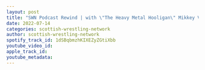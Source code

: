 ```yaml
---
layout: post
title: "SWN Podcast Rewind | with \"The Heavy Metal Hooligan\" Mikkey Vago"
date: 2022-07-14
categories: scottish-wrestling-network
author: scottish-wrestling-network
spotify_track_id: 1dSBqbmzhKIXEZyZGtiXbb
youtube_video_id: 
apple_track_id: 
youtube_metadata: 
---
```

